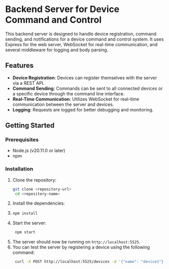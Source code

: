 # Backend Server for Device Command and Control

This backend server is designed to handle device registration, command sending, and notifications for a device command and control system. It uses Express for the web server, WebSocket for real-time communication, and several middleware for logging and body parsing.

## Features

- **Device Registration**: Devices can register themselves with the server via a REST API.
- **Command Sending**: Commands can be sent to all connected devices or a specific device through the command line interface.
- **Real-Time Communication**: Utilizes WebSocket for real-time communication between the server and devices.
- **Logging**: Requests are logged for better debugging and monitoring.

## Getting Started

### Prerequisites

- Node.js (v20.11.0 or later)
- npm

### Installation

1. Clone the repository:
   ```bash
   git clone <repository-url>
    cd <repository-name>
    ```
2. Install the dependencies:
3. ```bash
   npm install
   ```
4. Start the server:
   ```bash
    npm start
    ```
5. The server should now be running on `http://localhost:5525`.
6. You can test the server by registering a device using the following command:
   ```bash
    curl -X POST http://localhost:5525/devices -d '{"name": "device1"}' -H 'Content-Type: application/json'
    ```
